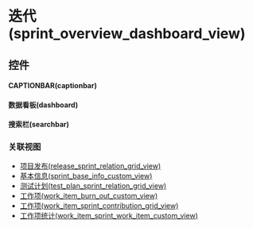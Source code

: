 # 迭代(sprint_overview_dashboard_view)  <!-- {docsify-ignore-all} -->



## 控件
#### CAPTIONBAR(captionbar)
#### 数据看板(dashboard)
#### 搜索栏(searchbar)


### 关联视图
  * [项目发布(release_sprint_relation_grid_view)](app/view/release_sprint_relation_grid_view)
  * [基本信息(sprint_base_info_custom_view)](app/view/sprint_base_info_custom_view)
  * [测试计划(test_plan_sprint_relation_grid_view)](app/view/test_plan_sprint_relation_grid_view)
  * [工作项(work_item_burn_out_custom_view)](app/view/work_item_burn_out_custom_view)
  * [工作项(work_item_sprint_contribution_grid_view)](app/view/work_item_sprint_contribution_grid_view)
  * [工作项统计(work_item_sprint_work_item_custom_view)](app/view/work_item_sprint_work_item_custom_view)

<script>
 const { createApp } = Vue
  createApp({
    data() {
      return {

      }
    }
  }).use(ElementPlus).mount('#app')
</script>